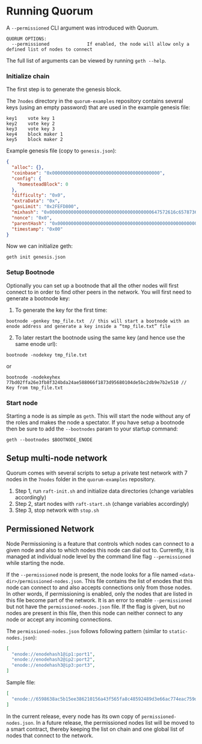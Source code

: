 
# Running Quorum

A `--permissioned` CLI argument was introduced with Quorum.

```
QUORUM OPTIONS:
  --permissioned              If enabled, the node will allow only a defined list of nodes to connect
```

The full list of arguments can be viewed by running `geth --help`.

### Initialize chain

The first step is to generate the genesis block.

The `7nodes` directory in the `quorum-examples` repository contains several keys (using an empty password) that are used in the example genesis file:

```
key1    vote key 1
key2    vote key 2
key3    vote key 3
key4    block maker 1
key5    block maker 2
```

Example genesis file (copy to `genesis.json`):
```json
{
  "alloc": {},
  "coinbase": "0x0000000000000000000000000000000000000000",
  "config": {
    "homesteadBlock": 0
  },
  "difficulty": "0x0",
  "extraData": "0x",
  "gasLimit": "0x2FEFD800",
  "mixhash": "0x00000000000000000000000000000000000000647572616c65787365646c6578",
  "nonce": "0x0",
  "parentHash": "0x0000000000000000000000000000000000000000000000000000000000000000",
  "timestamp": "0x00"
}
```

Now we can initialize geth:

```
geth init genesis.json
```

### Setup Bootnode
Optionally you can set up a bootnode that all the other nodes will first connect to in order to find other peers in the network. You will first need to generate a bootnode key:

1. To generate the key for the first time:

`bootnode -genkey tmp_file.txt  // this will start a bootnode with an enode address and generate a key inside a “tmp_file.txt” file`

2. To later restart the bootnode using the same key (and hence use the same enode url):

`bootnode -nodekey tmp_file.txt`

or

`bootnode -nodekeyhex 77bd02ffa26e3fb8f324bda24ae588066f1873d95680104de5bc2db9e7b2e510 // Key from tmp_file.txt`


### Start node

Starting a node is as simple as `geth`. This will start the node without any of the roles and makes the node a spectator. If you have setup a bootnode then be sure to add the `--bootnodes` param to your startup command:

`geth --bootnodes $BOOTNODE_ENODE`

## Setup multi-node network

Quorum comes with several scripts to setup a private test network with 7 nodes in the `7nodes` folder in the `quorum-examples` repository.

1. Step 1, run `raft-init.sh` and initialize data directories (change variables accordingly)
2. Step 2, start nodes with `raft-start.sh` (change variables accordingly)
3. Step 3, stop network with `stop.sh`

## Permissioned Network

Node Permissioning is a feature that controls which nodes can connect to a given node and also to which nodes this node can dial out to. Currently, it is managed at individual node level by the command line flag `--permissioned` while starting the node.

If the `--permissioned` node is present, the node looks for a file named `<data-dir>/permissioned-nodes.json`. This file contains the list of enodes that this node can connect to and also accepts connections only from those nodes. In other words, if permissioning is enabled, only the nodes that are listed in this file become part of the network. It is an error to enable `--permissioned` but not have the `permissioned-nodes.json` file. If the flag is given, but no nodes are present in this file, then this node can neither connect to any node or accept any incoming connections.

The `permissioned-nodes.json` follows following pattern (similar to `static-nodes.json`):

```json
[
  "enode://enodehash1@ip1:port1",
  "enode://enodehash2@ip2:port2",
  "enode://enodehash3@ip3:port3",
]
```

Sample file:

```json
[
  "enode://6598638ac5b15ee386210156a43f565fa8c48592489d3e66ac774eac759db9eb52866898cf0c5e597a1595d9e60e1a19c84f77df489324e2f3a967207c047470@127.0.0.1:30300",
]
```

In the current release, every node has its own copy of `permissioned-nodes.json`. In a future release, the permissioned nodes list will be moved to a smart contract, thereby keeping the list on chain and one global list of nodes that connect to the network.
